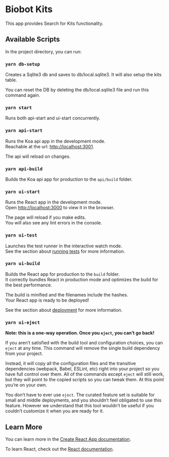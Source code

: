 # Biobot Kits

This app provides Search for Kits functionality.

## Available Scripts

In the project directory, you can run:

### `yarn db-setup`

Creates a Sqlite3 db and saves to db/local.sqlite3. It will also setup the kits table.

You can reset the DB by deleting the db/local.sqlite3 file and run this command again.

### `yarn start`

Runs both api-start and ui-start concurrently.

### `yarn api-start`

Runs the Koa api app in the development mode.\
Reachable at the url: [http://localhost:3001](http://localhost:3001).

The api will reload on changes.

### `yarn api-build`

Builds the Koa api app for production to the `api/build` folder.

### `yarn ui-start`

Runs the React app in the development mode.\
Open [http://localhost:3000](http://localhost:3000) to view it in the browser.

The page will reload if you make edits.\
You will also see any lint errors in the console.

### `yarn ui-test`

Launches the test runner in the interactive watch mode.\
See the section about [running tests](https://facebook.github.io/create-react-app/docs/running-tests) for more information.

### `yarn ui-build`

Builds the React app for production to the `build` folder.\
It correctly bundles React in production mode and optimizes the build for the best performance.

The build is minified and the filenames include the hashes.\
Your React app is ready to be deployed!

See the section about [deployment](https://facebook.github.io/create-react-app/docs/deployment) for more information.

### `yarn ui-eject`

**Note: this is a one-way operation. Once you `eject`, you can’t go back!**

If you aren’t satisfied with the build tool and configuration choices, you can `eject` at any time. This command will remove the single build dependency from your project.

Instead, it will copy all the configuration files and the transitive dependencies (webpack, Babel, ESLint, etc) right into your project so you have full control over them. All of the commands except `eject` will still work, but they will point to the copied scripts so you can tweak them. At this point you’re on your own.

You don’t have to ever use `eject`. The curated feature set is suitable for small and middle deployments, and you shouldn’t feel obligated to use this feature. However we understand that this tool wouldn’t be useful if you couldn’t customize it when you are ready for it.

## Learn More

You can learn more in the [Create React App documentation](https://facebook.github.io/create-react-app/docs/getting-started).

To learn React, check out the [React documentation](https://reactjs.org/).
